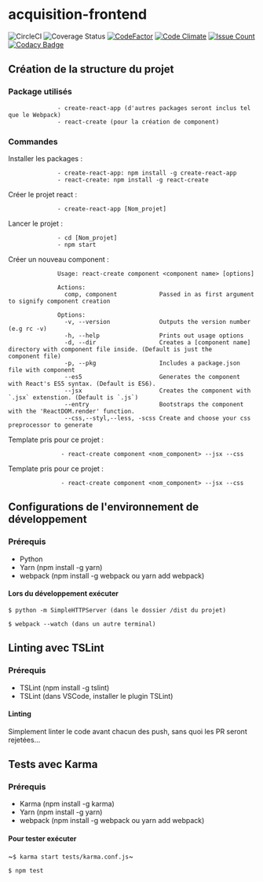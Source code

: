 # acquisition-frontend

![CircleCI](https://circleci.com/gh/TSAP-Laval/acquisition-frontend.svg?style=svg)
![Coverage Status](https://coveralls.io/repos/github/TSAP-Laval/acquisition-frontend/badge.svg)
[![CodeFactor](https://www.codefactor.io/repository/github/tsap-laval/acquisition-frontend/badge)](https://www.codefactor.io/repository/github/tsap-laval/acquisition-frontend)
[![Code Climate](https://codeclimate.com/repos/58e830530ea2e20296000fa4/badges/9561cadf74b1df060d0c/gpa.svg)](https://codeclimate.com/repos/58e830530ea2e20296000fa4/feed)
[![Issue Count](https://codeclimate.com/repos/58e830530ea2e20296000fa4/badges/9561cadf74b1df060d0c/issue_count.svg)](https://codeclimate.com/repos/58e830530ea2e20296000fa4/feed)
[![Codacy Badge](https://api.codacy.com/project/badge/Grade/92eb77ccf6dc4682a4000c7a6ce2841f)](https://www.codacy.com/app/laurentlp/acquisition-frontend?utm_source=github.com&amp;utm_medium=referral&amp;utm_content=TSAP-Laval/acquisition-frontend&amp;utm_campaign=Badge_Grade)

## Création de la structure du projet

### Package utilisés

                  - create-react-app (d'autres packages seront inclus tel que le Webpack)
                  - react-create (pour la création de component)


### Commandes

  Installer les packages :

                  - create-react-app: npm install -g create-react-app
                  - react-create: npm install -g react-create


  Créer le projet react :

                  - create-react-app [Nom_projet]
  Lancer le projet :

                  - cd [Nom_projet]
                  - npm start

  Créer un nouveau component :

                  Usage: react-create component <component name> [options]

                  Actions:
                    comp, component            Passed in as first argument to signify component creation

                  Options:
                    -v, --version              Outputs the version number (e.g rc -v)
                    -h, --help                 Prints out usage options
                    -d, --dir                  Creates a [component name] directory with component file inside. (Default is just the                                                    component file)
                    -p, --pkg                  Includes a package.json file with component
                    --es5                      Generates the component with React's ES5 syntax. (Default is ES6).
                    --jsx                      Creates the component with `.jsx` extenstion. (Default is `.js`)
                    --entry                    Bootstraps the component with the 'ReactDOM.render' function.
                    --css,--styl,--less, -scss Create and choose your css preprocessor to generate

  Template pris pour ce projet :

                   - react-create component <nom_component> --jsx --css


  Template pris pour ce projet :

                   - react-create component <nom_component> --jsx --css


## Configurations de l'environnement de développement

### Prérequis

* Python
* Yarn (npm install -g yarn)
* webpack (npm install -g webpack ou yarn add webpack)

#### Lors du développement exécuter

```shell
$ python -m SimpleHTTPServer (dans le dossier /dist du projet)
```

```shell
$ webpack --watch (dans un autre terminal)
```


## Linting avec TSLint

### Prérequis

* TSLint (npm install -g tslint)
* TSLint (dans VSCode, installer le plugin TSLint)

#### Linting
 
Simplement linter le code avant chacun des push, sans quoi les PR seront rejetées...


## Tests avec Karma

### Prérequis

* Karma (npm install -g karma)
* Yarn (npm install -g yarn)
* webpack (npm install -g webpack ou yarn add webpack)

#### Pour tester exécuter

~```$ karma start tests/karma.conf.js```~

```$ npm test```
